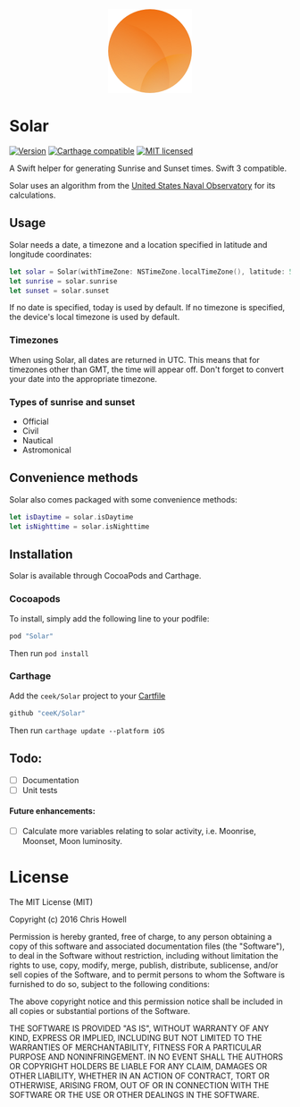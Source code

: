 <div align="center">
<img src="./solar-logo.png" />
</div>

# Solar

[![Version](https://img.shields.io/cocoapods/v/Solar.svg?style=flat)](http://cocoapods.org/pods/Solar) [![Carthage compatible](https://img.shields.io/badge/Carthage-compatible-4BC51D.svg?style=flat)](https://github.com/Carthage/Carthage)
 [![MIT licensed](https://img.shields.io/badge/license-MIT-blue.svg)](https://raw.githubusercontent.com/hyperium/hyper/master/LICENSE)

A Swift helper for generating Sunrise and Sunset times. Swift 3 compatible.

Solar uses an algorithm from the [United States Naval Observatory](http://williams.best.vwh.net/sunrise_sunset_algorithm.htm) for its calculations.

## Usage

Solar needs a date, a timezone and a location specified in latitude and longitude coordinates:

```swift
let solar = Solar(withTimeZone: NSTimeZone.localTimeZone(), latitude: 51.528308, longitude: -0.1340267)
let sunrise = solar.sunrise
let sunset = solar.sunset
```

If no date is specified, today is used by default. If no timezone is specified, the device's local timezone is used by default.

### Timezones

When using Solar, all dates are returned in UTC. This means that for timezones other than GMT, the time will appear off. Don't forget to convert your date into the appropriate timezone.

### Types of sunrise and sunset

- Official
- Civil
- Nautical
- Astromonical

## Convenience methods

Solar also comes packaged with some convenience methods:

```swift
let isDaytime = solar.isDaytime
let isNighttime = solar.isNighttime
```

## Installation

Solar is available through CocoaPods and Carthage. 

### Cocoapods

To install, simply add the following line to your podfile:

```ruby
pod "Solar"
```

Then run `pod install`

### Carthage

Add the `ceek/Solar` project to your [Cartfile](https://github.com/Carthage/Carthage/blob/master/Documentation/Artifacts.md#cartfile)

```ruby
github "ceeK/Solar"
```

Then run `carthage update --platform iOS`

## Todo:

- [ ] Documentation
- [ ] Unit tests

#### Future enhancements:

- [ ] Calculate more variables relating to solar activity, i.e. Moonrise, Moonset, Moon luminosity. 

# License 

The MIT License (MIT)

Copyright (c) 2016 Chris Howell

Permission is hereby granted, free of charge, to any person obtaining a copy
of this software and associated documentation files (the "Software"), to deal
in the Software without restriction, including without limitation the rights
to use, copy, modify, merge, publish, distribute, sublicense, and/or sell
copies of the Software, and to permit persons to whom the Software is
furnished to do so, subject to the following conditions:

The above copyright notice and this permission notice shall be included in all
copies or substantial portions of the Software.

THE SOFTWARE IS PROVIDED "AS IS", WITHOUT WARRANTY OF ANY KIND, EXPRESS OR
IMPLIED, INCLUDING BUT NOT LIMITED TO THE WARRANTIES OF MERCHANTABILITY,
FITNESS FOR A PARTICULAR PURPOSE AND NONINFRINGEMENT. IN NO EVENT SHALL THE
AUTHORS OR COPYRIGHT HOLDERS BE LIABLE FOR ANY CLAIM, DAMAGES OR OTHER
LIABILITY, WHETHER IN AN ACTION OF CONTRACT, TORT OR OTHERWISE, ARISING FROM,
OUT OF OR IN CONNECTION WITH THE SOFTWARE OR THE USE OR OTHER DEALINGS IN THE
SOFTWARE.
